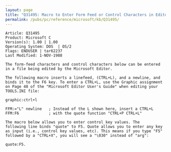 ```yaml
---
layout: page
title: "Q31495: Macro to Enter Form Feed or Control Characters in Editor"
permalink: /pubs/pc/reference/microsoft/kb/Q31495/
---
```


	Article: Q31495
	Product: Microsoft C
	Version(s): 1.00 | 1.00
	Operating System: DOS  | OS/2
	Flags: ENDUSER | tar62237
	Last Modified: 1-NOV-1988
	
	The form-feed characters and control characters below can be entered
	in a file being edited by the Microsoft Editor.
	
	The following macro inserts a linefeed, (CTRL+L), and a newline, and
	binds it to the F6 key. To enter a CTRL+L, use the Graphic assignment
	on Page 48 of the "Microsoft Editor User's Guide" when editing your
	TOOLS.INI file:
	
	graphic:ctrl+l
	
	FFM:="L" newline   ; Instead of the L shown here, insert a CTRL+L
	FFM:F6             ; with the quote function "CTRL+P CTRL+L"
	
	The macro below allows you to enter control key values. The
	following line binds "quote" to F5. Quote allows you to enter any key
	as input (i.e., control key values, etc). This means if you type "F5"
	followed by a "CTRL+X", you will see a "\030" instead of "arg":
	
	quote:F5.

